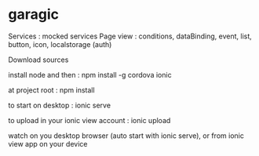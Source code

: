 # garagic

Services : mocked services
Page view : conditions, dataBinding, event, list, button, icon, localstorage (auth)

Download sources

install node and then : npm install -g cordova ionic

at project root : npm install

to start on desktop : ionic serve

to upload in your ionic view account : ionic upload

watch on you desktop browser (auto start with ionic serve), or from ionic view app on your device
